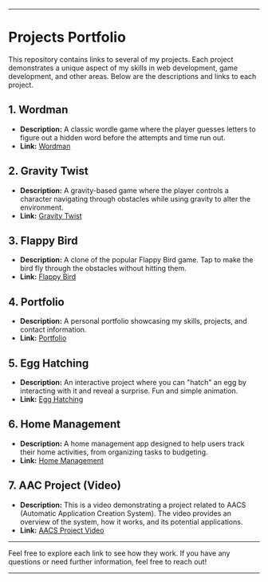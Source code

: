 
---

# Projects Portfolio

This repository contains links to several of my projects. Each project demonstrates a unique aspect of my skills in web development, game development, and other areas. Below are the descriptions and links to each project.

## 1. **Wordman**
- **Description:** A classic wordle game where the player guesses letters to figure out a hidden word before the attempts and time run out.
- **Link:** [Wordman](https://splendorous-jelly-64057c.netlify.app/)

## 2. **Gravity Twist**
- **Description:** A gravity-based game where the player controls a character navigating through obstacles while using gravity to alter the environment.
- **Link:** [Gravity Twist](https://stellar-gecko-14f1c3.netlify.app/)

## 3. **Flappy Bird**
- **Description:** A clone of the popular Flappy Bird game. Tap to make the bird fly through the obstacles without hitting them.
- **Link:** [Flappy Bird](https://stellar-gecko-14f1c3.netlify.app/)

## 4. **Portfolio**
- **Description:** A personal portfolio showcasing my skills, projects, and contact information.
- **Link:** [Portfolio](https://melodious-llama-6ad473.netlify.app/)

## 5. **Egg Hatching**
- **Description:** An interactive project where you can "hatch" an egg by interacting with it and reveal a surprise. Fun and simple animation.
- **Link:** [Egg Hatching](https://dreamy-pika-63249c.netlify.app/)

## 6. **Home Management**
- **Description:** A home management app designed to help users track their home activities, from organizing tasks to budgeting.
- **Link:** [Home Management](https://endearing-sprite-2dedd9.netlify.app/)

## 7. **AAC Project (Video)**
- **Description:** This is a video demonstrating a project related to AACS (Automatic Application Creation System). The video provides an overview of the system, how it works, and its potential applications.
- **Link:** [AACS Project Video](https://drive.google.com/file/d/1Lq1o8ZSzI12BD1tEw3MPJZohO4e-uHC0/view?usp=sharing)

---

Feel free to explore each link to see how they work. If you have any questions or need further information, feel free to reach out!

---
